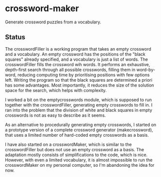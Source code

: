 # crossword-maker
Generate crossword puzzles from a vocabulary.

## Status
The crosswordFiller is a working program that takes an empty crossword and a vocabulary. An empty crossword has the positions of the "black squares" already specified, and a vocabulary is just a list of words. The crosswordFiller fills the crossword wih words. It performs an exhaustive, depth-first search through all possible crosswords, filling them in word-by-word, reducing computing time by prioritising positions with few options left.
Writing the program so that the black squares are determined a priori has some advantages. Most importantly, it reduces the size of the solution space for the search, which helps with complexity.

I worked a bit on the emptycrosswords module, which is supposed to run together with the crosswordFiller, generating empty crosswords to fill in. I ran into the problem that the division of white and black squares in empty crosswords is not as easy to describe as it seems.

As an alternative to procedurally generating empty crosswords, I started on a prototype version of a complete crossword generator (makecrossword), that uses a limited number of hard-coded empty crosswords as a basis. 

I have also started on a crosswordMaker, which is similar to the crosswordFiller but does not use an empty crossword as a basis. The adaptation mostly consists of simplifications to the code, which is nice. However, with even a limited vocabulary, it is almost impossible to run the crosswordMaker on my personal computer, so I'm abandoning the idea for now.
